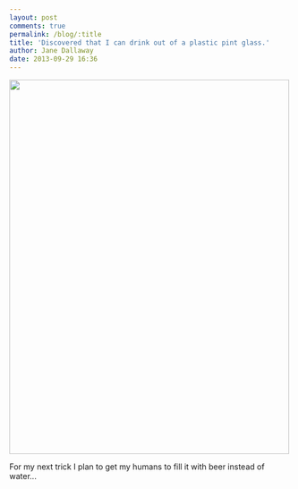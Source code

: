 ```yaml
---
layout: post
comments: true
permalink: /blog/:title
title: 'Discovered that I can drink out of a plastic pint glass.'
author: Jane Dallaway
date: 2013-09-29 16:36
---
```


<div><a href="//static.skitters.dallaway.com/UDtp_photo.JPG"><img src="//static.skitters.dallaway.com/UDtp_thumb_photo.JPG" width="500" height="670"/></a></div>


  

For my next trick I plan to get my humans to fill it with beer instead of water...
      
